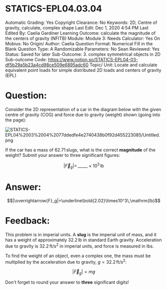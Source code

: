 # STATICS-EPL04.03.04

Automatic Grading: Yes
Copyright Clearance: No
Keywords: 2D, Centre of gravity, calculate, complex shape
Last Edit: Dec 1, 2020 4:54 PM
Last Edited By: Caelia Gardiner
Learning Outcome: calculate the magnitude of the centers of gravity (NFITB)
Module: Module 3:
Needs Calculator: Yes
On Mobius: No
Origin/ Author: Caelia
Question Format: Numerical Fill in the Blank
Question Type: A
Randomizable Parameters: No
Sean Reviewed: Yes
Status: Saved for later
Sub-Outcome: 3. complex symmetrical objects in 2D
Sub-outcome Code: https://www.notion.so/STATICS-EPL04-03-df5b29a5b23a4cd98ce509e6895adc60
Topic/ Unit: Locate and calculate equivalent point loads for simple distributed 2D loads and centers of gravity (EPL)

# Question:

Consider the 2D representation of a car in the diagram below with the given centre of gravity (COG) and force due to gravity (weight) shown (going into the page):

![STATICS-EPL04%2003%2004%2077ddedfe4e2740438b0f92d455223085/Untitled.png](STATICS-EPL04%2003%2004%2077ddedfe4e2740438b0f92d455223085/Untitled.png)

If the car has a mass of $62.71\,\mathrm{slugs}$, what is the correct **magnitude** of the weight? Submit your answer to three significant figures:

$$|\overrightarrow{F}_g|=\,\_\_\_\_\_\times10^3\,\mathrm{lb}$$

# Answer:

$$|\overrightarrow{F}_g|=\underline\bold{2.02}\times10^3\,\mathrm{lb}$$

# Feedback:

This problem is in imperial units. A **slug** is the imperial unit of mass, and it has a weight of approximately $32.2\,\mathrm{lb}$ in standard Earth gravity.  Acceleration due to gravity is $32.2\,\mathrm{ft/s^2}$ in imperial units, and force is measured in $\mathrm{lbs}$. 

To find the weight of an object, even a complex one, the mass must be multiplied by the acceleration due to gravity,  $g=32.2\,\mathrm{ft/s^2}$:

$$|\overrightarrow{F}_g|=m{g}$$

Don't forget to round your answer to **three** significant digits!